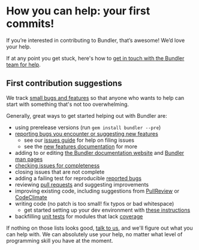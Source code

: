 # How you can help: your first commits!

If you’re interested in contributing to Bundler, that’s awesome! We’d love your help.

If at any point you get stuck, here's how to [get in touch with the Bundler team for help](GETTING_HELP.md).

## First contribution suggestions

We track [small bugs and features](https://github.com/bundler/bundler/issues?q=is%3Aissue+is%3Aopen+label%3A%22good+first+issue%22) so that anyone who wants to help can start with something that's not too overwhelming.

Generally, great ways to get started helping out with Bundler are:

  - using prerelease versions (run `gem install bundler --pre`)
  - [reporting bugs you encounter or suggesting new features](https://github.com/bundler/bundler/issues/new)
    - see our [issues guide](ISSUES.md) for help on filing issues
    - see the [new features documentation](../development/NEW_FEATURES.md) for more
  - adding to or editing [the Bundler documentation website](https://bundler.io) and [Bundler man pages](https://bundler.io/man/bundle.1.html)
  - [checking issues for completeness](BUG_TRIAGE.md)
  - closing issues that are not complete
  - adding a failing test for reproducible [reported bugs](https://github.com/bundler/bundler/issues)
  - reviewing [pull requests](https://github.com/bundler/bundler/pulls) and suggesting improvements
  - improving existing code, including suggestions from [PullReview](https://www.pullreview.com/github/bundler/bundler/reviews/master) or [CodeClimate](https://codeclimate.com/github/bundler/bundler)
  - writing code (no patch is too small! fix typos or bad whitespace)
    - get started setting up your dev environment with [these instructions](../development/SETUP.md)
  - backfilling [unit tests](https://github.com/bundler/bundler/tree/master/spec/bundler) for modules that lack [coverage](https://codeclimate.com/github/bundler/bundler/coverage)

If nothing on those lists looks good, [talk to us](https://slack.bundler.io/), and we'll figure out what you can help with. We can absolutely use your help, no matter what level of programming skill you have at the moment.
